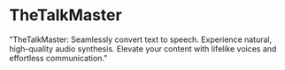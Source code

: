 # TheTalkMaster
"TheTalkMaster: Seamlessly convert text to speech. Experience natural, high-quality audio synthesis. Elevate your content with lifelike voices and effortless communication."
